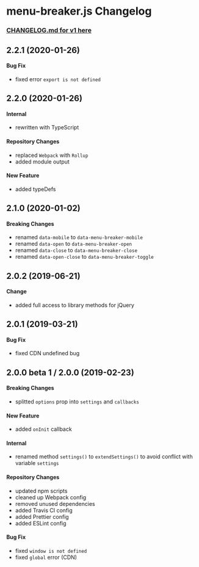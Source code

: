 # menu-breaker.js Changelog

### [CHANGELOG.md for v1 here](https://github.com/JB1905/menu-breaker.js/blob/v1/CHANGELOG.md)

## 2.2.1 (2020-01-26)
#### Bug Fix
- fixed error `export is not defined`

## 2.2.0 (2020-01-26)
#### Internal
- rewritten with TypeScript

#### Repository Changes
- replaced `Webpack` with `Rollup`
- added module output

#### New Feature
- added typeDefs

## 2.1.0 (2020-01-02)
#### Breaking Changes
- renamed `data-mobile` to `data-menu-breaker-mobile`
- renamed `data-open` to `data-menu-breaker-open`
- renamed `data-close` to `data-menu-breaker-close`
- renamed `data-open-close` to `data-menu-breaker-toggle`

## 2.0.2 (2019-06-21)
#### Change
- added full access to library methods for jQuery

## 2.0.1 (2019-03-21)
#### Bug Fix
- fixed CDN undefined bug

## 2.0.0 beta 1 / 2.0.0 (2019-02-23)
#### Breaking Changes
- splitted `options` prop into `settings` and `callbacks`

#### New Feature
- added `onInit` callback

#### Internal
- renamed method `settings()` to `extendSettings()` to avoid conflict with variable `settings`

#### Repository Changes
- updated npm scripts
- cleaned up Webpack config
- removed unused dependencies
- added Travis CI config
- added Prettier config
- added ESLint config

#### Bug Fix
- fixed `window is not defined`
- fixed `global` error (CDN)

